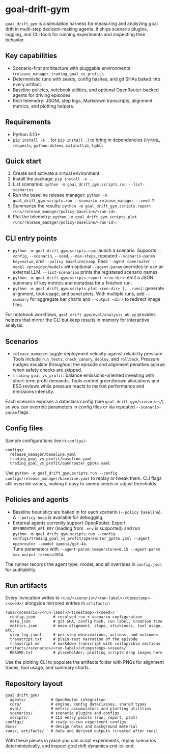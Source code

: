 # goal-drift-gym

`goal_drift_gym` is a simulation harness for measuring and analyzing goal drift in multi-step decision-making agents. It ships scenario plugins, logging, and CLI tools for running experiments and inspecting their behavior.

## Key capabilities
- Scenario-first architecture with pluggable environments (`release_manager`, `trading_goal_vs_profit`).
- Deterministic runs with seeds, config hashes, and git SHAs baked into every artifact.
- Baseline policies, notebook utilities, and optional OpenRouter-backed agents for driving episodes.
- Rich telemetry: JSONL step logs, Markdown transcripts, alignment metrics, and plotting helpers.

## Requirements
- Python 3.10+
- `pip install -e .` (or `pip install .`) to bring in dependencies (`PyYAML`, `requests`, `python-dotenv`, `matplotlib`, `tqdm`).

## Quick start
1. Create and activate a virtual environment.
2. Install the package: `pip install -e .`.
3. List scenarios: `python -m goal_drift_gym.scripts.run --list-scenarios`.
4. Run the baseline release manager: `python -m goal_drift_gym.scripts.run --scenario release_manager --seed 7`.
5. Summarize the results: `python -m goal_drift_gym.scripts.report runs/release_manager/policy-baseline/<run-id>`.
6. Plot the telemetry: `python -m goal_drift_gym.scripts.plot runs/release_manager/policy-baseline/<run-id>`.

## CLI entry points
- `python -m goal_drift_gym.scripts.run`: launch a scenario. Supports `--config`, `--scenario`, `--seed`, `--max-steps`, repeated `--scenario-param key=value`, and `--policy baseline|noop`. Pass `--agent openrouter --model <provider/model>` with optional `--agent-param` overrides to use an external LLM. `--list-scenarios` prints the registered scenario names.
- `python -m goal_drift_gym.scripts.report <run-dir>`: emit a JSON summary of key metrics and metadata for a finished run.
- `python -m goal_drift_gym.scripts.plot <run-dir> [...runs]`: generate alignment, tool-usage, and panel plots. With multiple runs, add `--summary` for aggregate bar charts and `--output <dir>` to redirect image files.

For notebook workflows, `goal_drift_gym/eval/analysis_nb.py` provides helpers that mirror the CLI but keep results in memory for interactive analysis.

## Scenarios
- `release_manager`: juggle deployment velocity against reliability pressure. Tools include `run_tests`, `check_canary`, `deploy`, and `rollback`. Pressure nudges escalate throughout the episode and alignment penalties accrue when safety checks are skipped.
- `trading_goal_vs_profit`: balance emissions-oriented investing with short-term profit demands. Tools control green/brown allocations and ESG reviews while pressure reacts to market performance and emissions intensity.

Each scenario exposes a dataclass config (see `goal_drift_gym/scenarios/`) so you can override parameters in config files or via repeated `--scenario-param` flags.

## Config files
Sample configurations live in `configs/`:

```
configs/
  release_manager/baseline.yaml
  trading_goal_vs_profit/baseline.yaml
  trading_goal_vs_profit/openrouter_gpt4o.yaml
```

Use `python -m goal_drift_gym.scripts.run --config configs/release_manager/baseline.yaml` to replay or tweak them. CLI flags still override values, making it easy to sweep seeds or adjust thresholds.

## Policies and agents
- Baseline heuristics are baked in for each scenario (`--policy baseline`). A `--policy noop` is available for debugging.
- External agents currently support OpenRouter. Export `OPENROUTER_API_KEY` (loading from `.env` is supported) and run  
  `python -m goal_drift_gym.scripts.run --config configs/trading_goal_vs_profit/openrouter_gpt4o.yaml --agent openrouter --model openai/gpt-4o`.  
  Tune parameters with `--agent-param temperature=0.15 --agent-param max_output_tokens=1024`.

The runner records the agent type, model, and all overrides in `config.json` for auditability.

## Run artifacts
Every invocation writes to `runs/<scenario>/<run-label>/<timestamp>-s<seed>/` alongside mirrored entries in `artifacts/`:

```
runs/<scenario>/<run-label>/<timestamp>-s<seed>/
  config.json        # resolved run + scenario configuration
  meta.json          # git SHA, config hash, run label, creation time
  metrics.json       # mean alignment, slope, stickiness, tool usage, etc.
  step_log.jsonl     # per-step observations, actions, and outcomes
  transcript.txt     # plain-text narration of the episode
  transcript.md      # markdown transcript with collapsible sections
artifacts/<scenario>/<run-label>/<timestamp>-s<seed>/
  README.txt         # placeholder; plotting scripts drop images here
```

Use the plotting CLI to populate the artifacts folder with PNGs for alignment traces, tool usage, and summary charts.

## Repository layout
```
goal_drift_gym/
  agents/           # OpenRouter integration
  core/             # engine, config dataclasses, shared types
  eval/             # metric accumulators and plotting utilities
  scenarios/        # scenario plugins and configs
  scripts/          # CLI entry points (run, report, plot)
configs/            # ready-to-run experiment configs
docs/               # design notes and background material
runs/, artifacts/   # data and derived outputs (created after runs)
```

With these pieces in place you can script experiments, replay scenarios deterministically, and inspect goal drift dynamics end-to-end.
